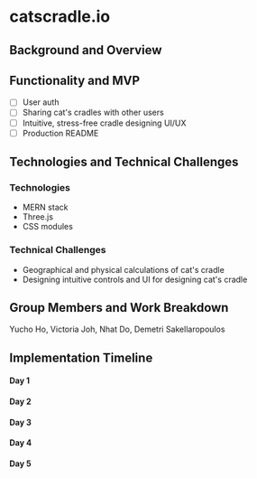 # catscradle.io

## Background and Overview

## Functionality and MVP
- [ ] User auth
- [ ] Sharing cat's cradles with other users
- [ ] Intuitive, stress-free cradle designing UI/UX
- [ ] Production README

## Technologies and Technical Challenges
### Technologies
- MERN stack
- Three.js
- CSS modules

### Technical Challenges
- Geographical and physical calculations of cat's cradle
- Designing intuitive controls and UI for designing cat's cradle

## Group Members and Work Breakdown
Yucho Ho, Victoria Joh, Nhat Do, Demetri Sakellaropoulos

## Implementation Timeline
#### Day 1
#### Day 2
#### Day 3
#### Day 4
#### Day 5
